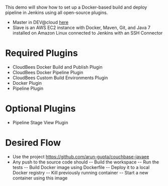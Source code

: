 
This demo will show how to set up a Docker-based build and deploy pipeline in Jenkins using all open-source plugins.
- Master in DEV@cloud [here](https://partnerdemo.ci.cloudbees.com/job/Docker%20Pipeline/job/Pipeline-Docker-Demo/)
- Slave is an AWS EC2 instance with Docker, Maven, Git, and Java 7 installed on Amazon Linux connected to Jenkins with an SSH Connector

# Required Plugins
- CloudBees Docker Build and Publish Plugin
- CloudBees Docker Pipeline Plugin
- CloudBees Custom Build Environments Plugin
- Docker Plugin
- Pipeline Plugin

# Optional Plugins
- Pipeline Stage View Plugin

# Desired Flow
- Use the project https://github.com/arun-gupta/couchbase-javaee
- Any push to the source code should
-- Build the workspace
-- Run the tests
-- Build Docker image using Dockerfile
-- Deploy it to a local Docker registry
-- Kill previously running container
-- Start a new container using this image
